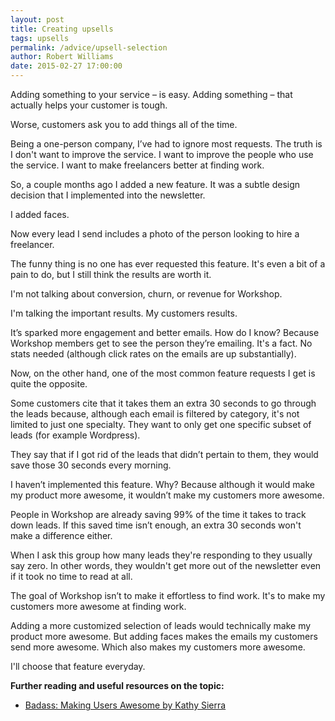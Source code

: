 ```yaml
---
layout: post
title: Creating upsells
tags: upsells
permalink: /advice/upsell-selection
author: Robert Williams
date: 2015-02-27 17:00:00
---
```

Adding something to your service – is easy. Adding something – that actually helps your customer is tough.

Worse, customers ask you to add things all of the time. 

Being a one-person company, I’ve had to ignore most requests. The truth is I don't want to improve the service. I want to improve the people who use the service. I want to make freelancers better at finding work. 

So, a couple months ago I added a new feature. It was a subtle design decision that I implemented into the newsletter. 

I added faces.

Now every lead I send includes a photo of the person looking to hire a freelancer.

The funny thing is no one has ever requested this feature. It's even a bit of a pain to do, but I still think the results are worth it.

I'm not talking about conversion, churn, or revenue for Workshop. 

I'm talking the important results. My customers results. 

It’s sparked more engagement and better emails. How do I know? Because Workshop members get to see the person they’re emailing. It's a fact. No stats needed (although click rates on the emails are up substantially).

Now, on the other hand, one of the most common feature requests I get is quite the opposite.

Some customers cite that it takes them an extra 30 seconds to go through the leads because, although each email is filtered by category, it's not limited to just one specialty. They want to only get one specific subset of leads (for example Wordpress).

They say that if I got rid of the leads that didn’t pertain to them, they would save those 30 seconds every morning.

I haven’t implemented this feature. Why? Because although it would make my product more awesome, it wouldn’t make my customers more awesome.

People in Workshop are already saving 99% of the time it takes to track down leads. If this saved time isn’t enough, an  extra 30 seconds won't make a difference either.

When I ask this group how many leads they're responding to they usually say zero. In other words, they wouldn't get more out of the newsletter even if it took no time to read at all.

The goal of Workshop isn’t to make it effortless to find work. It's to make my customers more awesome at finding work.

Adding a more customized selection of leads would technically make my product more awesome. But adding faces makes the emails my customers send more awesome. Which also makes my customers more awesome.

I'll choose that feature everyday.

**Further reading and useful resources on the topic:**

- [Badass: Making Users Awesome by Kathy Sierra](http://www.amazon.com/gp/product/1491919019/ref=as_li_tl?ie=UTF8&camp=1789&creative=9325&creativeASIN=1491919019&linkCode=as2&tag=workshop0a2-20&linkId=EXE2Z3OLENCTUPRU)